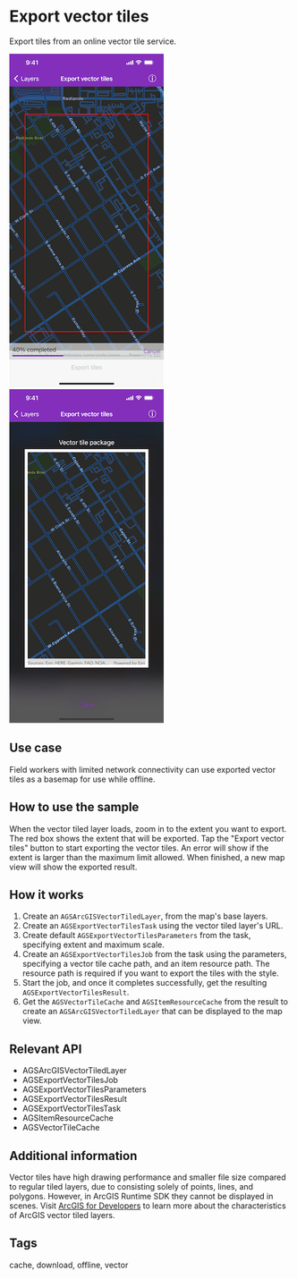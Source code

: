# Export vector tiles

Export tiles from an online vector tile service.

![Exporting vector tiles](export-vector-tiles-1.png)
![Successful export vector tiles](export-vector-tiles-2.png)

## Use case

Field workers with limited network connectivity can use exported vector tiles as a basemap for use while offline.

## How to use the sample

When the vector tiled layer loads, zoom in to the extent you want to export. The red box shows the extent that will be exported. Tap the "Export vector tiles" button to start exporting the vector tiles. An error will show if the extent is larger than the maximum limit allowed. When finished, a new map view will show the exported result.

## How it works

1. Create an `AGSArcGISVectorTiledLayer`, from the map's base layers.
2. Create an `AGSExportVectorTilesTask` using the vector tiled layer's URL.
3. Create default `AGSExportVectorTilesParameters` from the task, specifying extent and maximum scale.
4. Create an `AGSExportVectorTilesJob` from the task using the parameters, specifying a vector tile cache path, and an item resource path. The resource path is required if you want to export the tiles with the style.
5. Start the job, and once it completes successfully, get the resulting `AGSExportVectorTilesResult`.
6. Get the `AGSVectorTileCache` and `AGSItemResourceCache` from the result to create an `AGSArcGISVectorTiledLayer` that can be displayed to the map view.

## Relevant API

* AGSArcGISVectorTiledLayer
* AGSExportVectorTilesJob
* AGSExportVectorTilesParameters
* AGSExportVectorTilesResult
* AGSExportVectorTilesTask
* AGSItemResourceCache
* AGSVectorTileCache

## Additional information

Vector tiles have high drawing performance and smaller file size compared to regular tiled layers, due to consisting solely of points, lines, and polygons. However, in ArcGIS Runtime SDK they cannot be displayed in scenes. Visit  [ArcGIS for Developers](https://developers.arcgis.com/ios/layers/#layer-types) to learn more about the characteristics of ArcGIS vector tiled layers.

## Tags

cache, download, offline, vector
